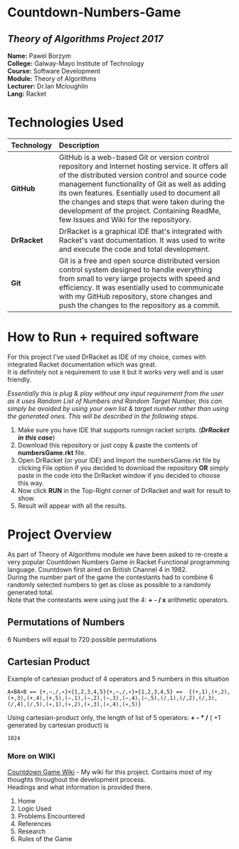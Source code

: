 # Countdown-Numbers-Game
## *Theory of Algorithms Project 2017*

**Name:** Pawel Borzym </br>
**College:** Galway-Mayo Institute of Technology </br>
**Course:** Software Development </br>
**Module:** Theory of Algorithms </br>
**Lecturer:** Dr.Ian Mcloughlin </br>
**Lang:** Racket

# Technologies Used

| Technology | Description |
| ------------- |:-------------|
| **GitHub**      | GitHub is a web-based Git or version control repository and Internet hosting service. It offers all of the distributed version control and source code management functionality of Git as well as adding its own features. Esentially used to document all the changes and steps that were taken during the development of the project. Containing ReadMe, few Issues and Wiki for the reposityory. |
| **DrRacket**      | DrRacket is a graphical IDE that's integrated with Racket's vast documentation. It was used to write and execute the code and total development.      |
| **Git** | Git is a free and open source distributed version control system designed to handle everything from small to very large projects with speed and efficiency. It was esentially used to communicate with my GitHub repository, store changes and push the changes to the repository as a commit.      |


# How to Run + required software
For this project I've used DrRacket as IDE of my choice, comes with integrated Racket documentation which was great.<br>
It is definitely not a requirement to use it but it works very well and is user friendly.<br>

*Essentially this is plug & play without any input requirement from the user as it uses Random List of Numbers and Random Target Number, this can simply be avoided by using your own list & target number rather than using the generated ones. This will be described in the following steps.*<br>

1. Make sure you have IDE that supports runnign racket scripts. (***DrRacket in this case***)
2. Download this repository or just copy & paste the contents of **numbersGame.rkt** file.
3. Open DrRacket (or your IDE) and Import the numbersGame.rkt file by clicking File option if you decided to download the repository **OR** simply paste in the code into the DrRacket window if you decided to choose this way.
4. Now click **RUN** in the Top-Right corner of DrRacket and wait for result to show. 
5. Result will appear with all the results.

# Project Overview
As part of Theory of Algorithms module we have been asked to re-create a very popular Countdown Numbers Game in Racket Functional programming language. Countdown first aired on British Channel 4 in 1982. </br>
During the number part of the game the contestants had to combine 6 randomly selected numbers to get as close as possible to a randomly generated total. </br>
Note that the contestants were using just the 4: **+ - / x** arithmetic operators. 

## Permutations of Numbers
6 Numbers will equal to 720 possible permutations

## Cartesian Product
Example of cartesian product of 4 operators and 5 numbers in this situation
```
A×BA×B == {+,−,/,∗}×{1,2,3,4,5}{+,−,/,∗}×{1,2,3,4,5} ==  {(+,1),(+,2),(+,3),(+,4),(+,5),(−,1),(−,2),(−,3),(−,4),(−,5),(/,1),(/,2),(/,3),(/,4),(/,5),(∗,1),(∗,2),(∗,3),(∗,4),(∗,5)}
```
Using cartesian-product only, the length of list of 5 operators: **+ - * /**  ( +1 generated by cartesian product) is
```
1024
```


### More on WIKI
[Countdown Game Wiki](https://github.com/PawelBor/Countdown-Numbers-Game/wiki) - My wiki for this project.
Contains most of my thoughts throughout the development process.<br>
Headings and what information is provided there.

1. Home
2. Logic Used
3. Problems Encountered
4. References
5. Research
6. Rules of the Game
